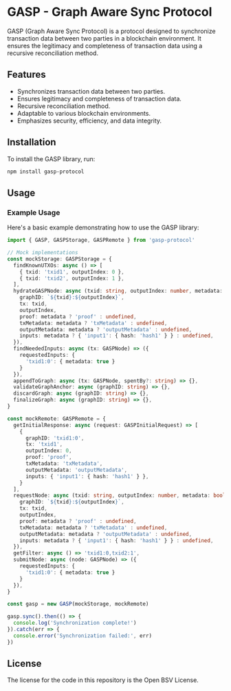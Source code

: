 # GASP - Graph Aware Sync Protocol

GASP (Graph Aware Sync Protocol) is a protocol designed to synchronize transaction data between two parties in a blockchain environment. It ensures the legitimacy and completeness of transaction data using a recursive reconciliation method.

## Features

- Synchronizes transaction data between two parties.
- Ensures legitimacy and completeness of transaction data.
- Recursive reconciliation method.
- Adaptable to various blockchain environments.
- Emphasizes security, efficiency, and data integrity.

## Installation

To install the GASP library, run:

```bash
npm install gasp-protocol
```

## Usage

### Example Usage

Here's a basic example demonstrating how to use the GASP library:

```typescript
import { GASP, GASPStorage, GASPRemote } from 'gasp-protocol'

// Mock implementations
const mockStorage: GASPStorage = {
  findKnownUTXOs: async () => [
    { txid: 'txid1', outputIndex: 0 },
    { txid: 'txid2', outputIndex: 1 },
  ],
  hydrateGASPNode: async (txid: string, outputIndex: number, metadata: boolean) => ({
    graphID: `${txid}:${outputIndex}`,
    tx: txid,
    outputIndex,
    proof: metadata ? 'proof' : undefined,
    txMetadata: metadata ? 'txMetadata' : undefined,
    outputMetadata: metadata ? 'outputMetadata' : undefined,
    inputs: metadata ? { 'input1': { hash: 'hash1' } } : undefined,
  }),
  findNeededInputs: async (tx: GASPNode) => ({
    requestedInputs: {
      'txid1:0': { metadata: true }
    }
  }),
  appendToGraph: async (tx: GASPNode, spentBy?: string) => {},
  validateGraphAnchor: async (graphID: string) => {},
  discardGraph: async (graphID: string) => {},
  finalizeGraph: async (graphID: string) => {},
}

const mockRemote: GASPRemote = {
  getInitialResponse: async (request: GASPInitialRequest) => [
    {
      graphID: 'txid1:0',
      tx: 'txid1',
      outputIndex: 0,
      proof: 'proof',
      txMetadata: 'txMetadata',
      outputMetadata: 'outputMetadata',
      inputs: { 'input1': { hash: 'hash1' } },
    }
  ],
  requestNode: async (txid: string, outputIndex: number, metadata: boolean) => ({
    graphID: `${txid}:${outputIndex}`,
    tx: txid,
    outputIndex,
    proof: metadata ? 'proof' : undefined,
    txMetadata: metadata ? 'txMetadata' : undefined,
    outputMetadata: metadata ? 'outputMetadata' : undefined,
    inputs: metadata ? { 'input1': { hash: 'hash1' } } : undefined,
  }),
  getFilter: async () => 'txid1:0,txid2:1',
  submitNode: async (node: GASPNode) => ({
    requestedInputs: {
      'txid1:0': { metadata: true }
    }
  }),
}

const gasp = new GASP(mockStorage, mockRemote)

gasp.sync().then(() => {
  console.log('Synchronization complete!')
}).catch(err => {
  console.error('Synchronization failed:', err)
})
```

## License

The license for the code in this repository is the Open BSV License.